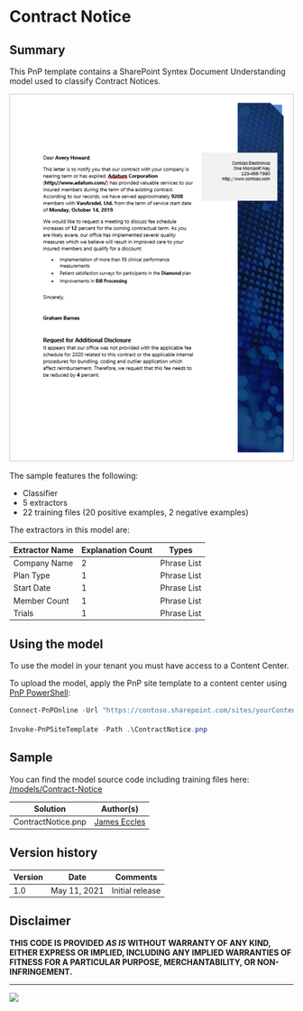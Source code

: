 # Contract Notice

## Summary

This PnP template contains a SharePoint Syntex Document Understanding model used to classify Contract Notices.

![Contract Notice Example](assets/training-file-example.png)

The sample features the following:

- Classifier
- 5 extractors
- 22 training files (20 positive examples, 2 negative examples)

The extractors in this model are:

Extractor Name|Explanation Count|Types
--------------|-----------------|-----------------
Company Name|2|Phrase List
Plan Type|1|Phrase List
Start Date|1|Phrase List
Member Count|1|Phrase List
Trials|1|Phrase List

## Using the model

To use the model in your tenant you must have access to a Content Center.

To upload the model, apply the PnP site template to a content center using [PnP PowerShell](https://pnp.github.io/powershell/):

```powershell
Connect-PnPOnline -Url "https://contoso.sharepoint.com/sites/yourContentCenter"

Invoke-PnPSiteTemplate -Path .\ContractNotice.pnp
```

## Sample

You can find the model source code including training files here: [/models/Contract-Notice](https://github.com/pnp/syntex-samples/tree/main/models/Contract-Notice)

Solution|Author(s)
--------|---------
ContractNotice.pnp | [James Eccles](https://github.com/JamesEccles)

## Version history

Version|Date|Comments
-------|----|--------
1.0|May 11, 2021 |Initial release

## Disclaimer

**THIS CODE IS PROVIDED *AS IS* WITHOUT WARRANTY OF ANY KIND, EITHER EXPRESS OR IMPLIED, INCLUDING ANY IMPLIED WARRANTIES OF FITNESS FOR A PARTICULAR PURPOSE, MERCHANTABILITY, OR NON-INFRINGEMENT.**

---
<img src="https://telemetry.sharepointpnp.com/syntex-samples/models/Contract-Notice" />

